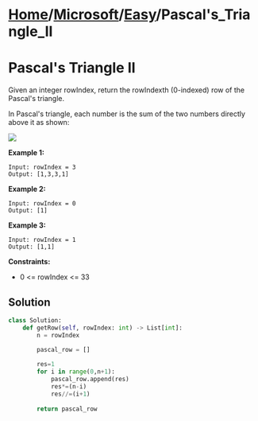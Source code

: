 # [Home](./../..)/[Microsoft](./..)/[Easy](./)/Pascal's_Triangle_II
<h1>Pascal's Triangle II</h1>

<p>
Given an integer rowIndex, return the rowIndexth (0-indexed) row of the Pascal's triangle.

In Pascal's triangle, each number is the sum of the two numbers directly above it as shown:

<img src="https://upload.wikimedia.org/wikipedia/commons/0/0d/PascalTriangleAnimated2.gif">

</p>

<b>Example 1:</b>

    Input: rowIndex = 3
    Output: [1,3,3,1]
    
<b>Example 2:</b>

    Input: rowIndex = 0
    Output: [1]
    
<b>Example 3:</b>

    Input: rowIndex = 1
    Output: [1,1]

<b>Constraints:</b>

- 0 <= rowIndex <= 33

<h2>Solution</h2>

```python
class Solution:
    def getRow(self, rowIndex: int) -> List[int]:
        n = rowIndex
        
        pascal_row = []

        res=1
        for i in range(0,n+1):
            pascal_row.append(res)
            res*=(n-i)
            res//=(i+1)
            
        return pascal_row
```
